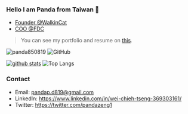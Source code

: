 ### Hello I am Panda from Taiwan 👋

- [Founder @WalkinCat](https://linktr.ee/walkincat)
- [COO @FDC](https://linktr.ee/fdcai)

> You can see my portfolio and resume on [this](https://panda819.notion.site/Panda-s-Resume-2fc97e9df342413dab7d81ed3777debd).

<p>
  <img src="https://komarev.com/ghpvc/?username=panda850819&label=Profile%20views&color=3399FF&style=flat" alt="panda850819" /> 
  <img alt="GitHub" src="https://img.shields.io/badge/dynamic/json?logo=github&label=GitHub+Followers&labelColor=282c34&color=E5FFCC&query=%24.data.totalSubs&url=https%3A%2F%2Fapi.spencerwoo.com%2Fsubstats%2F%3Fsource%3Dgithub%26queryKey%3Dpanda850819&longCache=true"/>
</p>

[![github stats](https://github-readme-stats.vercel.app/api?username=panda850819&show_icons=true&theme=tokyonight)](https://github.com/anuraghazra/github-readme-stats)
![Top Langs](https://getusetprofile.vercel.app/api/top-langs/?username=panda850819&layout=compact&hide=html&theme=vue-dark)

### Contact

- Email: pandap.d819@gmail.com
- LinkedIn: https://www.linkedin.com/in/wei-chieh-tseng-369303161/
- Twitter: https://twitter.com/pandazeng1
